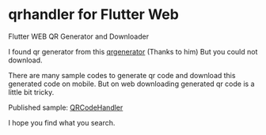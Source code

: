# qrhandler for Flutter Web

Flutter WEB QR Generator and Downloader

I found qr generator from this <a href="https://kevmoo.github.io/qr.dart/">qrgenerator</a> (Thanks to him)
But you could not download.

There are many sample codes to generate qr code and download this generated code on mobile.
But on web downloading generated qr code is a little bit tricky.

Published sample: <a href="https://qrcodehandler.netlify.app">QRCodeHandler</a>

I hope you find what you search.
